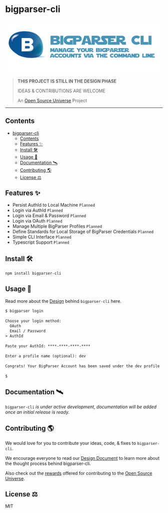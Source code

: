 # bigparser-cli

![bigparser-cli — Manage Your Bigparser Accounts Via The Command Line](assets/bigparser-cli.png)

> **THIS PROJECT IS STILL IN THE DESIGN PHASE**
>
> IDEAS & CONTRIBUTIONS ARE WELCOME
>
> An [Open Source Universe](https://github.com/intellibus/approach) Project

---

## Contents

- [bigparser-cli](#bigparser-cli)
  - [Contents](#contents)
  - [Features ✨](#features-)
  - [Install 🛠](#install-)
  - [Usage 🔭](#usage-)
  - [Documentation 🛰](#documentation-)
  - [Contributing 🌎](#contributing-)
  - [License ⚖️](#license-️)

## Features ✨

- Persist AuthId to Local Machine `Planned`
- Login via AuthId `Planned`
- Login via Email & Password `Planned`
- Login via OAuth `Planned`
- Manage Multiple BigParser Profiles `Planned`
- Define Standards for Local Storage of BigParser Credentials `Planned`
- Simple CLI Interface `Planned`
- Typescript Support `Planned`

## Install 🛠

```sh
npm install bigparser-cli
```

## Usage 🔭

Read more about the [Design](https://github.com/intellibus/bigparser-cli/blob/main/DESIGN.md) behind `bigparser-cli` here.

```text
$ bigparser login

Choose your login method:
  OAuth
  Email / Password
> AuthId

Paste your AuthId: ****-****-****-****

Enter a profile name (optional): dev

Congrats! Your BigParser Account has been saved under the dev profile

$
```

## Documentation 🛰

`bigparser-cli` *is under active development, documentation will be added once an initial release is ready.*

## Contributing 🌎

We would love for you to contribute your ideas, code, & fixes to `bigparser-cli`.

We encourage everyone to read our [Design Document](https://github.com/intellibus/bigparser-cli/blob/main/DESIGN.md) to learn more about the thought process behind bigparser-cli.

Also check out the [rewards](https://github.com/intellibus/approach/blob/main/REWARDS.md) offered for contributing to the [Open Source Universe](https://github.com/intellibus/approach).

## License ⚖️

MIT
